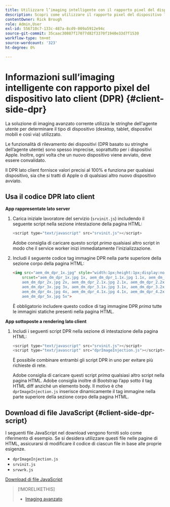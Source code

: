 ```yaml
---
title: Utilizzare l’imaging intelligente con il rapporto pixel del dispositivo lato client
description: Scopri come utilizzare il rapporto pixel del dispositivo lato client con Smart imaging in Adobe Experience Manager as a Cloud Service con Dynamic Media.
contentOwner: Rick Brough
role: Admin,User
exl-id: 556710c7-133c-487a-8cd9-009a5912e94c
source-git-commit: 35caac30887f17077d82f3370f1948e33d7f1530
workflow-type: tm+mt
source-wordcount: '323'
ht-degree: 0%

---
```


# Informazioni sull’imaging intelligente con rapporto pixel del dispositivo lato client (DPR) {#client-side-dpr}

La soluzione di imaging avanzato corrente utilizza le stringhe dell&#39;agente utente per determinare il tipo di dispositivo (desktop, tablet, dispositivi mobili e così via) utilizzato.

Le funzionalità di rilevamento dei dispositivi (DPR basato su stringhe dell’agente utente) sono spesso imprecise, soprattutto per i dispositivi Apple. Inoltre, ogni volta che un nuovo dispositivo viene avviato, deve essere convalidato.

Il DPR lato client fornisce valori precisi al 100% e funziona per qualsiasi dispositivo, sia che si tratti di Apple o di qualsiasi altro nuovo dispositivo avviato.

<!-- See also [About network bandwidth optimization](/help/assets/dynamic-media/imaging-faq.md#network-bandwidth-optimization). -->

## Usa il codice DPR lato client

**App rappresentate lato server**

1. Carica iniziale lavoratore del servizio (`srvinit.js`) includendo il seguente script nella sezione intestazione della pagina HTML:

   ```javascript
   <script type="text/javascript" src="srvinit.js"></script>
   ```

   Adobe consiglia di caricare questo script _prima_ qualsiasi altro script in modo che il service worker inizi immediatamente l&#39;inizializzazione.

1. Includi il seguente codice tag immagine DPR nella parte superiore della sezione corpo della pagina HTML:

   ```html
   <img src="aem_dm_dpr_1x.jpg" style="width:1px;height:1px;display:none"
       srcset="aem_dm_dpr_1x.jpg 1x, aem_dm_dpr_1.1x.jpg 1.1x, aem_dm_dpr_1.2x.jpg 1.2x, aem_dm_dpr_1.3x.jpg 1.3x, aem_dm_dpr_1.4x.jpg 1.4x, aem_dm_dpr_1.5x.jpg 1.5x, aem_dm_dpr_1.6x.jpg 1.6x,          aem_dm_dpr_1.7x.jpg 1.7x, aem_dm_dpr_1.8x.jpg 1.8x, aem_dm_dpr_1.9x.jpg 1.9x,
       aem_dm_dpr_2x.jpg 2x, aem_dm_dpr_2.1x.jpg 2.1x, aem_dm_dpr_2.2x.jpg 2.2x, aem_dm_dpr_2.3x.jpg 2.3x, aem_dm_dpr_2.4x.jpg 2.4x, aem_dm_dpr_2.5x.jpg 2.5x, aem_dm_dpr_2.6x.jpg 2.6x, aem_dm_dpr_2.7x.jpg 2.7x, aem_dm_dpr_2.8x.jpg 2.8x, aem_dm_dpr_2.9x.jpg 2.9x,
       aem_dm_dpr_3x.jpg 3x, aem_dm_dpr_3.1x.jpg 3.1x, aem_dm_dpr_3.2x.jpg 3.2x, aem_dm_dpr_3.3x.jpg 3.3x, aem_dm_dpr_3.4x.jpg 3.4x, aem_dm_dpr_3.5x.jpg 3.5x, aem_dm_dpr_3.6x.jpg 3.6x, aem_dm_dpr_3.7x.jpg 3.7x, aem_dm_dpr_3.8x.jpg 3.8x, aem_dm_dpr_3.9x.jpg 3.9x,
       aem_dm_dpr_4x.jpg 4x, aem_dm_dpr_4.1x.jpg 4.1x, aem_dm_dpr_4.2x.jpg 4.2x, aem_dm_dpr_4.3x.jpg 4.3x, aem_dm_dpr_4.4x.jpg 4.4x, aem_dm_dpr_4.5x.jpg 4.5x, aem_dm_dpr_4.6x.jpg 4.6x, aem_dm_dpr_4.7x.jpg 4.7x, aem_dm_dpr_4.8x.jpg 4.8x, aem_dm_dpr_4.9x.jpg 4.9x,
       aem_dm_dpr_5x.jpg 5x">
   ```

   È obbligatorio includere questo codice di tag immagine DPR _prima_ tutte le immagini statiche presenti nella pagina HTML.

**App sottoposte a rendering lato client**

1. Includi i seguenti script DPR nella sezione di intestazione della pagina HTML:

   ```javascript
   <script type="text/javascript" src="srvinit.js"></script>
   <script type="text/javascript" src="dprImageInjection.js"></script>
   ```

   È possibile combinare entrambi gli script DPR in uno per evitare più richieste di rete.

   Adobe consiglia di caricare questi script _prima_ qualsiasi altro script nella pagina HTML.
Adobe consiglia inoltre di Bootstrap l’app sotto il tag HTML diff anziché un elemento body. Il motivo è che `dprImageInjection.js` inserisce dinamicamente il tag immagine nella parte superiore della sezione corpo della pagina HTML.

## Download di file JavaScript {#client-side-dpr-script}

I seguenti file JavaScript nel download vengono forniti solo come riferimento di esempio. Se si desidera utilizzare questi file nelle pagine di HTML, assicurarsi di modificare il codice di ciascun file in base alle proprie esigenze.

* `dprImageInjection.js`
* `srvinit.js`
* `srvwrk.js`

[Download di file JavaScript](/help/assets/dynamic-media/assets/aem-dynamicmedia-smartimaging-dpr.zip)

>[!MORELIKETHIS]
>
>* [Imaging avanzato](/help/assets/dynamic-media/imaging-faq.md)

